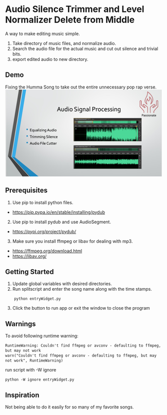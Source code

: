 # Audio Silence Trimmer and Level Normalizer Delete from Middle

A way to make editing music simple.

1. Take directory of music files, and normalize audio.
2. Search the audio file for the actual music and cut out silence and trivial bits.
3. export edited audio to new directory.

## Demo

Fixing the Humma Song to take out the entire unnecessary pop rap verse.
![DEMO](https://github.com/athom031/trimSilence/blob/master/Demo.png)

## Prerequisites

1. Use pip to install python files.
* https://pip.pypa.io/en/stable/installing/pydub 
2. Use pip to install pydub and use AudioSegment.
* https://pypi.org/project/pydub/
3. Make sure you install ffmpeg or libav for dealing with mp3.
* https://ffmpeg.org/download.html
* https://libav.org/

## Getting Started

1. Update global variables with desired directories.
2. Run splitscript and enter the song name along with the time stamps.
```
    python entryWidget.py
```
3. Click the button to run app or exit the window to close the program

## Warnings 
To avoid following runtime warning:
```
RuntimeWarning: Couldn't find ffmpeg or avconv - defaulting to ffmpeg, but may not work
warn("Couldn't find ffmpeg or avconv - defaulting to ffmpeg, but may not work", RuntimeWarning)
```
run script with -W ignore
```
python -W ignore entryWidget.py
```

## Inspiration

Not being able to do it easily for so many of my favorite songs.